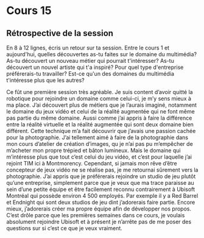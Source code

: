 # Cours 15
## Rétrospective de la session

En 8 à 12 lignes, écris un retour sur ta session. Entre le cours 1 et aujourd'hui, quelles découvertes as-tu faites sur le domaine du multimédia? As-tu découvert un nouveau métier qui pourrait t'intéresser? As-tu découvert un nouvel artiste qui t'a inspiré? Pour quel type d'entreprise préférerais-tu travailler? Est-ce qu'un des domaines du multimédia t'intéresse plus que les autres? 

Ce fût une première session très agréable. Je suis content d’avoir quitté la robotique pour rejoindre un domaine comme celui-ci, je m’y sens mieux à ma place. J’ai découvert plus de métiers que je l’aurais imaginé, notamment le domaine du jeux vidéo et celui de la réalité augmentée qui ne font même pas partie du même domaine. Aussi comme j’ai appris à faire la différence entre la réalité virtuelle et la réalité augmentée qui sont deux domaine bien différent. Cette technique m’a fait découvrir que j’avais une passion cachée pour la photographie. J’ai tellement aimé à faire de la photographie dans mon cours d’atelier de création d’images, qu je n’ai pas pu m’empêcher de m’acheter mon propre trépied et bâton lumineux. Mais le domaine qui m’intéresse plus que tout c’est celui du jeu vidéo, et c’est pour laquelle j’ai rejoint TIM ici à Montmorency. Cependant, si jamais mon rêve d’être concepteur de jeux vidéo ne se réalise pas, je me retournai sûrement vers la photographie. J’ai appris que je préférerais rejoindre un studio de jeu plutôt qu’une entreprise, simplement parce que je veux que ma trace paraisse au sein d’une petite équipe et être facilement reconnu contrairement à Ubisoft Montréal qui possède environ 4 500 employés. Par exemple il y a Red Barrel et Endnight qui sont deux studios de jeu dint j’adorerais faire partie. Encore mieux, j’adorerais créer ma propre équipe afin de développer nos propos. C’est drôle parce que les premières semaines dans ce cours, je voulais absolument rejoindre Ubisoft et à présent je n’arrête pas de me poser des questions sur si c’est ce que je veux vraiment. 
